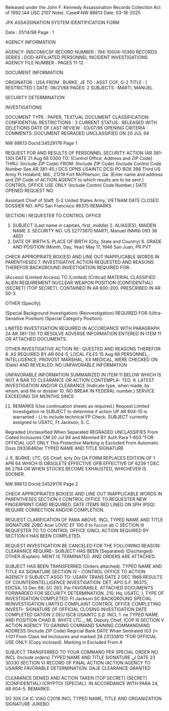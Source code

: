 Released under the John F. Kennedy
Assassination Records Collection Act of
1992 (44 USC 2107 Note). Case#:NW
88613 Date: 03-18-2025

JFK ASSASSINATION SYSTEM
IDENTIFICATION FORM

Date : 01/14/98
Page : 1

AGENCY INFORMATION

AGENCY: INSCOM/CSF
RECORD NUMBER : 194-10004-10360
RECORDS SERIES : DOD-AFFILIATED PERSONNEL INCIDENT INVESTIGATIONS
AGENCY FILE NUMBER : PAGES 11-12

DOCUMENT INFORMATION

ORIGINATOR : USA
FROM : BURKE, JE
TO : ASST COF, G-2
TITLE : [ RESTRICTED ]
DATE: 08/21/68
PAGES: 2
SUBJECTS : MARTI, MANUEL

SECURITY DETERMINATION

INVESTIGATIONS

DOCUMENT TYPE : PAPER, TEXTUAL DOCUMENT
CLASSIFICATION: CONFIDENTIAL
RESTRICTIONS : 3
CURRENT STATUS : RELEASED WITH DELETIONS
DATE OF LAST REVIEW : 03/07/95
OPENING CRITERIA :
COMMENTS: DOCUMENT REGRADED UNCLASSIFIED ON 20 JUL 94

NW 88613 Docld:34529176 Page 1

REQUEST FOR AND RESULTS OF PERSONNEL SECURITY ACTION
(AR 381-130)
DATE 21 Aug 68 0300
TO: (Control Office, Address and ZIP Code) THRU: (Include ZIP Code) FROM: (Include ZIP Code) (Include Control
Code Number See AR 381-45.)
DCS OPNS
USAINTC DCSI
PO BOX 398 Third US Army
Ft Holabird, Md., 21219 Fort McPherson, Ga.
(Enter name and address and ZIP Code of ACTION AGENCY to which results are to be sent.) CONTROL OFFICE USE ONLY
(Include Control Code Number.) DATE OPENED REQUEST NO.

Assistant Chief of Staff, G-2
United States Army, VIETNAM DATE CLOSED DOSSIER NO.
APO San Francisco 96375
REMARKS

SECTION I REQUESTER TO CONTROL OFFICE
1. SUBJECT (Last name in capitals, first, middle) 2. ALIAS(ES), MAIDEN NAME 3. SECURITY NO.
US 52773870
MARTI, Manuel (NMN) 093 36 4601
4. DATE OF BIRTH 5. PLACE OF BIRTH (City, State and Country) 6. GRADE AND POSITION
(Month, Day, Year)
May 17, 1946 San Juan, PR PVT

CHECK APPROPRIATE BOX(ES) AND LINE OUT INAPPLICABLE WORDS IN PARENTHESES
7. INVESTIGATIVE ACTION REQUESTED AND REASONS THEREFOR
BACKGROUND INVESTIGATION REQUIRED FOR:

(Access) (Limited Access) TO (Limited) (Critical)
MATERIAL CLASSIFIED ALIEN REQUIREMENT NUCLEAR WEAPON POSITION
(CONFIDENTIAL) (SECRET) (TOP SECRET). CONTAINED IN AR 600-200. PRESCRIBED IN AR 50-3.

OTHER (Specify).

(Special Background Investigation) (Reinvestigation) REQUIRED FOR (Ultra-Sensitive Position) (Special Category Position).

LIMITED INVESTIGATION REQUIRED IN ACCORDANCE WITH PARAGRAPH 24 AR 381-130 TO RESOLVE ADVERSE
INFORMATION ENTERED IN ITEM 11 OR ATTACHED DOCUMENTS.

OTHER INVESTIGATIVE ACTION RE-
QUESTED AND REASONS THEREFOR:
8. AS REQUIRED BY AR 604-5, LOCAL FILES 15 Aug 68 PERSONNEL, INTELLIGENCE, PROVOST MARSHAL, XX MEDICAL, WERE
CHECKED ON (Date) AND REVEALED: NO UNFAVORABLE INFORMATION

UNFAVORABLE INFORMATION SUMMARIZED IN ITEM 11 BELOW WHICH IS NOT A BAR TO CLEARANCE OR ACTION CONTEMPLA-
TED.
9. LATEST INVESTIGATION AND/OR CLEARANCE (Indicate type, when made, by whom, and file or dossier 10. NO BREAK IN FEDERAL
number.) SERVICE EXCEEDING SIX
MONTHS SINCE:

11. REMARKS (Use continuation sheets as required.)
Request Limited Investigation re SUBJECT to determine if action UP AR 604-10 is
warranted - LI to include technical FP Check.
SUBJECT currently assigned to USATC, Ft Jackson, S. C.

Regraded Unclassified When Separated REGRADED UNCLASSIFIES
From Ciated Inclosures CM 20 Jul 94
and Menined BY
Auth Para 1-603
"FOR OFFICIAL UGT ONLY This Protective
Marking is Excluded From Automatic
Doss 09336460er TYPED NAME AND TITLE SIGNATURE

J. E. BURKE, LTC, GS
Chief, ścty Div
DA FORM REPLACES EDITION OF 1 APR 64 WHICH IS OBSOLETE EFFECTIVE OFB EFFECTIVE OF 6239
1 DEC 66 2784 OR WHEN STOCKS BECOME EXHAUSTED, WHICHEVER IS SOONER.

NW 88613 Docld:34529176 Page 2

CHECK APPROPRIATES BOX(ES) AND LINE OUT INAPPLICABLE WORDS IN PARENTHESES
SECTION II CONTROL OFFICE TO REQUESTER
NEW FINGERPRINT CARD REQUIRED. DATE ITEMS RED LINED ON SPH (PSQ) REQUIRE CORRECTION AND/OR COMPLETION.

REQUEST CLARIFICATION OF PARA ABOVE.
INCL TYPED NAME AND TITLE SIGNATURE
20BC Acer LOVIC EF 100
if to fuccor ab C
SECTION III REQUESTER TO TO CONTROL OFFICE GINCL
ACTION REQUIRED BY SECTION II HAS BEEN COMPLETED.

REQUEST INVESTIGATION BE CANCELED FOR THE FOLLOWING REASON:
CLEARANCE REQUIRE- SUBJECT HAS BEEN (Separated) (Discharged) OTHER (Explain).
MENT IS TERMINATED. AND ORDERS ARE ATTACHED.

SUBJECT HAS BEEN TRANSFERRED (Orders attached).
TYPED NAME AND TITLE AX SIGNATURE
SECTION IV - CONTROL OFFICE TO ACTION AGENCY S
SUBJECT ASGD TO: USARV TRANS DATE 2 DEC 1968
RESULTS OF COUNTERINTELLIGENCE INVESTIGATION: DET, APO S.F. 96375, EDCSA, 13 Dec 68; SO 283, Par
FAVORABLE. ATTACHED DOCUMENTS FORWARDED FOR SECURITY DETERMINATION. 210, Hq, USATC, I,
TYPE OF INVESTIGATION COMPLETED: Ft Jackson SC
BACKGROUND SPECIAL REINVESTIGATION LIMITED COMPLAINT
CONTROL OFFICE COMPLETING INVESTI- SIGNATURE OF OFFICIAL CLOSING INVESTIGATION DATE COMPLETED
GATION 2 DEU ISC8
USAINTC S.β.
INCL 1. ne
TYPED NAME AND POSITION
CHAD B. WHITE
LTC.,, MI, Deputy Chief, ICOP III
SECTION V ACTION AGENCY TO GAINING COMMAND
SAINING COMMANDIAND ADDRESS (Include ZIP Code) Regrcial Bank DATE
Whan Sentrated (03 ३५ ९९01
From Class led Inclosures and marked 28 23133810
"FOR OFFICIAL USE ONLY (Copy inclosed).
Marking in Excluded From A

SUBJECT TRANSFERRED TO YOUR COMMAND PER SPECIAL ORDER NO.
INCL (Include orders) TYPED NAME AND TITLE SIGNATURE
ان
DATE
23
30330
SECTION VI RECORD OF FINAL ACTION (ACTION AGENCY TO USAIRR)
FAVORABLE DETERMINATION. DAJE CLEARANCE GRANTED

CLEARANCE DENIED AND ACTION TAKEN (TOP SECRET) (SECRET) (CONFIDENTIAL) (CRYPTO) (SPECIAL).
IN ACCORDANCE WITH PARA 24, AR 604-5. REMARKS:

SO 30X CA
IC VIAG
C2018
INCL TYPED NAME, TITLE AND ORGANIZATION SIGNATURE
JUKEBO
